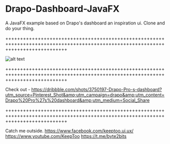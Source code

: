 # Drapo-Dashboard-JavaFX
A JavaFX example based on Drapo's dashboard an inspiration ui.
Clone and do your thing.

+++++++++++++++++++++++++++++++++++++++++++++++++++++++++++++++++++++++++++++++++++++++++++++++++++++++++++++++++++++++++++++++++

![alt text](https://github.com/k33ptoo/Drapo-Dashboard-JavaFX/blob/master/images/img1.png)

+++++++++++++++++++++++++++++++++++++++++++++++++++++++++++++++++++++++++++++++++++++++++++++++++++++++++++++++++++++++++++++++++

Check out - https://dribbble.com/shots/3750197-Drapo-Pro-s-dashboard?utm_source=Pinterest_Shot&amp;utm_campaign=drapo&amp;utm_content=Drapo%20Pro%27s%20dashboard&amp;utm_medium=Social_Share


+++++++++++++++++++++++++++++++++++++++++++++++++++++++++++++++++++++++++++++++++++++++++++++++++++++++++++++++++++++++++++++++++

Catch me outside.
https://www.facebook.com/keeptoo.ui.ux/
https://www.youtube.com/KeepToo
https://t.me/byte2bits
